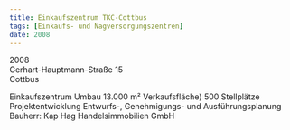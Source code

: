 ```yaml
---
title: Einkaufszentrum TKC-Cottbus
tags: [Einkaufs- und Nagversorgungszentren]
date: 2008
---
```

2008<br/>
Gerhart-Hauptmann-Straße 15<br/>
Cottbus 

Einkaufszentrum Umbau
13.000 m² Verkaufsfläche)
500 Stellplätze
Projektentwicklung
Entwurfs-, Genehmigungs- und Ausführungsplanung
Bauherr: Kap Hag Handelsimmobilien GmbH
